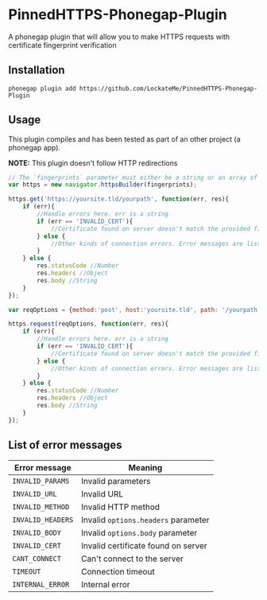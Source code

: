 # PinnedHTTPS-Phonegap-Plugin


A phonegap plugin that will allow you to make HTTPS requests with certificate fingerprint verification


## Installation


```
phonegap plugin add https://github.com/LockateMe/PinnedHTTPS-Phonegap-Plugin
```

## Usage

This plugin compiles and has been tested as part of an other project (a phonegap app).

__NOTE:__ This plugin doesn't follow HTTP redirections

```js
// The `fingerprints` parameter must either be a string or an array of strings; each string must be an SHA1 hash
var https = new navigator.httpsBuilder(fingerprints);

https.get('https://yoursite.tld/yourpath', function(err, res){
	if (err){
		//Handle errors here. err is a string
		if (err == 'INVALID_CERT'){
			//Certificate found on server doesn't match the provided fingerprint
		} else {
			//Other kinds of connection errors. Error messages are listed below
		}
	} else {
		res.statusCode //Number
		res.headers //Object
		res.body //String
	}
});

var reqOptions = {method:'post', host:'yoursite.tld', path: '/yourpath', [port: 443], [headers: {header1: 'value1', header2: 'value2'}], [body: {}]};

https.request(reqOptions, function(err, res){
	if (err){
		//Handle errors here. err is a string
		if (err == 'INVALID_CERT'){
			//Certificate found on server doesn't match the provided fingerprint
		} else {
			//Other kinds of connection errors. Error messages are listed below
		}
	} else {
		res.statusCode //Number
		res.headers //Object
		res.body //String
	}
});
```



## List of error messages


Error message	| Meaning
----------------|------------------------------------
`INVALID_PARAMS`| Invalid parameters
`INVALID_URL`	| Invalid URL
`INVALID_METHOD`| Invalid HTTP method
`INVALID_HEADERS`| Invalid `options.headers` parameter
`INVALID_BODY`	| Invalid `options.body` parameter
`INVALID_CERT`	| Invalid certificate found on server
`CANT_CONNECT`	| Can't connect to the server
`TIMEOUT`		| Connection timeout
`INTERNAL_ERROR`| Internal error

